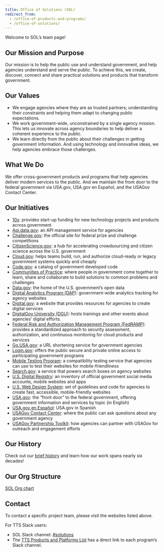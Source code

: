 ```yaml
---
title: Office of Solutions (SOL)
redirect_from:
  - /office-of-products-and-programs/
  - /office-of-solutions/
---
```


Welcome to SOL’s team page!

## Our Mission and Purpose

Our mission is to help the public use and understand government, and help agencies understand and serve the public. To achieve this, we create, discover, connect and share practical solutions and products that transform government.

## Our Values

- We engage agencies where they are as trusted partners; understanding their constraints and helping them adapt to changing public expectations.
- We work government-wide, unconstrained by a single agency mission. This lets us innovate across agency boundaries to help deliver a coherent experience to the public.
- We learn directly from the public about their challenges in getting government information. And using technology and innovative ideas, we help agencies embrace those challenges.

## What We Do

We offer cross-government products and programs that help agencies deliver modern services to the public. And we maintain the front door to the federal government via USA.gov, USA.gov en Español, and the USAGov Contact Center.

## Our Initiatives

- [10x](https://10x.gsa.gov/): provides start-up funding for new technology projects and products across government
- [Api.data.gov](https://api.data.gov/): an API management service for agencies
- [Challenge.gov](https://www.challenge.gov/): the official site for federal prize and challenge competitions
- [CitizenScience.gov](https://www.citizenscience.gov/): a hub for accelerating crowdsourcing and citizen science across the U.S. government
- [Cloud.gov](https://cloud.gov): helps teams build, run, and authorize cloud-ready or legacy government systems quickly and cheaply
- [Code.gov](https://code.gov/): a catalog of government developed code
- [Communities of Practice](https://digital.gov/communities/): where people in government come together to learn, share and collaborate to build solutions to common problems and challenges
- [Data.gov](https://www.data.gov/): the home of the U.S. government’s open data
- [Digital Analytics Program (DAP)](https://www.digital.gov/guide/dap/): government-wide analytics tracking for agency websites
- [Digital.gov](https://digital.gov/): a website that provides resources for agencies to create digital services
- [DigitalGov University (DGU)](https://digital.gov/digitalgov-university/): hosts trainings and other events about agencies’ digital efforts.
- [Federal Risk and Authorization Management Program (FedRAMP)](https://www.fedramp.gov/): provides a standardized approach to security assessment, authorization, and continuous monitoring for cloud products and services
- [Go.USA.gov](https://go.usa.gov/): a URL shortening service for government agencies
- [Login.gov](https://login.gov): offers the public secure and private online access to participating government programs
- [Mobile Testing Program](https://digital.gov/services/mobile-application-testing-program/): a compatibility testing service that agencies can use to test their websites for mobile-friendliness
- [Search.gov](https://search.gov/): a service that powers search boxes on agency websites
- [U.S. Digital Registry](https://digital.gov/services/u-s-digital-registry/): an inventory of official government social media accounts, mobile websites and apps
- [U.S. Web Design System](https://designsystem.digital.gov/): set of guidelines and code for agencies to create fast, accessible, mobile-friendly websites
- [USA.gov](https://www.usa.gov/): the “front door” to the federal government, offering government information and services by topic (in English)
- [USA.gov en Español](https://usa.gov/espanol/): USA.gov in Spanish
- [USAGov Contact Center](https://www.usa.gov/contact): where the public can ask questions about any government agency
- [USAGov Partnership Toolkit](https://usa.gov/partnerships): how agencies can partner with USAGov for outreach and engagement efforts

## Our History

Check out our [brief history]({{site.baseurl}}/solutions-history/) and learn how our work spans nearly six decades!

## Our Org Structure

[SOL Org chart](https://docs.google.com/presentation/d/10Qfq1AaQh74q76Pik99kQedvshLBo0qLWZGsH-nrV0w/edit)

## Contact

To contact a specific project team, please visit the websites listed above.

For TTS Slack users:

- SOL Slack channel: [#solutions](https://gsa-tts.slack.com/messages/solutions)
- The [TTS Products and Platforms List](https://docs.google.com/document/d/1vfBiQsprY1m8dG4tS_GeXkhG6ThF5ZqW9JKlDlvbWis/edit) has a direct link to each program’s Slack channel.
